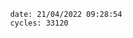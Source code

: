 

                date: 21/04/2022 09:28:54
                cycles: 33120

                         